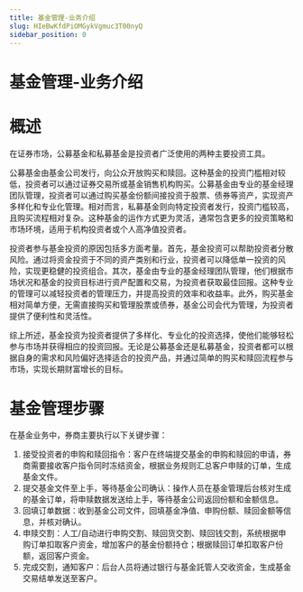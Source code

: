 ```yaml
---
title: 基金管理-业务介绍
slug: HIeBwKfdPiOMGykVgmuc3T00nyQ
sidebar_position: 0
---
```



# 基金管理-业务介绍

# 概述

在证券市场，公募基金和私募基金是投资者广泛使用的两种主要投资工具。

公募基金由基金公司发行，向公众开放购买和赎回。这种基金的投资门槛相对较低，投资者可以通过证券交易所或基金销售机构购买。公募基金由专业的基金经理团队管理，投资者可以通过购买基金份额间接投资于股票、债券等资产，实现资产多样化和专业化管理。相对而言，私募基金则向特定投资者发行，投资门槛较高，且购买流程相对复杂。这种基金的运作方式更为灵活，通常包含更多的投资策略和市场环境，适用于机构投资者或个人高净值投资者。

投资者参与基金投资的原因包括多方面考量。首先，基金投资可以帮助投资者分散风险。通过将资金投资于不同的资产类别和行业，投资者可以降低单一投资的风险，实现更稳健的投资组合。其次，基金由专业的基金经理团队管理，他们根据市场状况和基金的投资目标进行资产配置和交易，为投资者获取最佳回报。这种专业的管理可以减轻投资者的管理压力，并提高投资的效率和收益率。此外，购买基金相对简单方便，无需直接购买和管理股票或债券，基金公司会代为管理，为投资者提供了便利性和灵活性。

综上所述，基金投资为投资者提供了多样化、专业化的投资选择，使他们能够轻松参与市场并获得相应的投资回报。无论是公募基金还是私募基金，投资者都可以根据自身的需求和风险偏好选择适合的投资产品，并通过简单的购买和赎回流程参与市场，实现长期财富增长的目标。

# 基金管理步骤

在基金业务中，券商主要执行以下关键步骤：

1. 接受投资者的申购和赎回指令：客户在终端提交基金的申购和赎回的申请，券商需要接收客户指令同时冻结资金，根据业务规则汇总客户申赎的订单，生成基金文件。
2. 提交基金文件至上手，等待基金公司确认：操作人员在基金管理后台核对生成的基金订单，将申赎数据发送给上手，等待基金公司返回份额和金额信息。
3. 回填订单数据：收到基金公司文件，回填基金净值、申购份额、赎回金额等信息，并核对确认。
4. 申赎交割：人工/自动进行申购交割、赎回货交割、赎回钱交割，系统根据申购订单扣取客户资金，增加客户的基金份额持仓；根据赎回订单扣取客户份额，返回客户资金。
5. 完成交割，通知客户：后台人员将通过银行与基金託管人交收资金，生成基金交易结单发送至客户。

